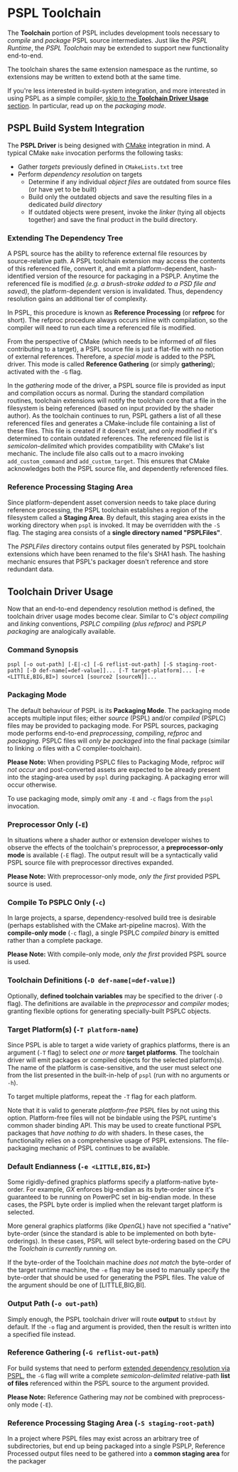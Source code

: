 PSPL Toolchain
==============

The **Toolchain** portion of PSPL includes development tools
necessary to *compile* and *package* PSPL source intermediates.
Just like the *PSPL Runtime*, the *PSPL Toolchain* may be extended
to support new functionality end-to-end. 

The toolchain shares the same extension namespace as the runtime,
so extensions may be written to extend both at the same time.

If you're less interested in build-system integration, and more interested
in using PSPL as a simple compiler, 
[skip to the **Toolchain Driver Usage** section](#toolchain-driver-usage).
In particular, read up on the *packaging mode*. 


PSPL Build System Integration
-----------------------------

The **PSPL Driver** is being designed with [CMake](http://cmake.org) integration in mind.
A typical CMake `make` invocation performs the following tasks:

* Gather *targets* previously defined in `CMakeLists.txt` tree
* Perform *dependency resolution* on targets
    * Determine if any individual *object files* are outdated from source files (or have yet to be built)
    * Build only the outdated objects and save the resulting files in a dedicated *build directory*
    * If outdated objects were present, invoke the *linker* (tying all objects together) and save the final product in the build directory.


### Extending The Dependency Tree

A PSPL source has the ability to reference external file resources by
source-relative path. A PSPL toolchain extension may access the contents
of this referenced file, convert it, and emit a platform-dependent, hash-identified
version of the resource for packaging in a PSPLP. Anytime the referenced file is
modified *(e.g. a brush-stroke added to a PSD file and saved)*, the 
platform-dependent version is invalidated. Thus, dependency resolution gains an 
additional tier of complexity. 

In PSPL, this procedure is known as **Reference Processing**
(or **refproc** for short). The refproc procedure always occurs inline with
compilation, so the compiler will need to run each time a referenced file is modified.

From the perspective of CMake (which needs to be informed of *all* files
contributing to a target), a PSPL source file is just a flat-file with no notion
of external references. Therefore, a *special mode* is added to the PSPL driver.
This mode is called **Reference Gathering** (or simply **gathering**); activated
with the `-G` flag. 

In the *gathering* mode of the driver, a PSPL source file is provided as input and
compilation occurs as normal. During the standard compilation routines, toolchain
extensions will notify the toolchain core that a file in the filesystem is being
referenced (based on input provided by the shader author). As the toolchain
continues to run, PSPL gathers a list of all these referenced files and generates
a CMake-include file containing a list of these files. This file is created if it 
doesn't exist, and only modified if it's determined to contain outdated references. 
The referenced file list is *semicolon-delimited* which provides compatibility with
CMake's list mechanic. The include file also calls out to a macro invoking
`add_custom_command` and `add_custom_target`. This ensures that CMake acknowledges 
both the PSPL source file, and dependently referenced files. 


### Reference Processing Staging Area

Since platform-dependent asset conversion needs to take place during reference 
processing, the PSPL toolchain establishes a region of the filesystem called a 
**Staging Area**. By default, this staging area exists in the working directory 
when `pspl` is invoked. It may be overridden with the `-S` flag. The staging 
area consists of a **single directory named "PSPLFiles"**. 

The *PSPLFiles* directory contains output files generated by PSPL toolchain 
extensions which have been renamed to the file's SHA1 hash. The hashing
mechanic ensures that PSPL's packager doesn't reference and store redundant
data.


Toolchain Driver Usage
----------------------

Now that an end-to-end dependency resolution method is defined, the toolchain driver 
usage modes become clear. Similar to C's *object compiling* and *linking* conventions, 
*PSPLC compiling (plus refproc)* and *PSPLP packaging* are analogically available.


### Command Synopsis

```
pspl [-o out-path] [-E|-c] [-G reflist-out-path] [-S staging-root-path] [-D def-name[=def-value]]... [-T target-platform]... [-e <LITTLE,BIG,BI>] source1 [source2 [sourceN]]...
```


### Packaging Mode

The default behaviour of PSPL is its **Packaging Mode**.
The packaging mode accepts multiple input files; either *source* (PSPL) 
and/or *compiled* (PSPLC) files may be provided to packaging mode. 
For PSPL sources, packaging mode performs end-to-end *preprocessing*, 
*compiling*, *refproc* and *packaging*. PSPLC files will *only be packaged*
into the final package (similar to linking .o files with a C compiler-toolchain). 

**Please Note:** When providing PSPLC files to Packaging Mode, refproc
*will not occur* and post-converted assets are expected to be already 
present into the staging-area used by `pspl` during packaging. A packaging
error will occur otherwise.

To use packaging mode, simply *omit* any `-E` and `-c` flags from the `pspl`
invocation.


### Preprocessor Only (`-E`)

In situations where a shader author or extension developer wishes to observe the
effects of the toolchain's preprocessor, a **preprocessor-only mode** is
available (`-E` flag). The output result will be a syntactically valid
PSPL source file with preprocessor directives expanded. 

**Please Note:** With preprocessor-only mode, *only the first* provided PSPL 
source is used.


### Compile To PSPLC Only (`-c`)

In large projects, a sparse, dependency-resolved build tree is desirable 
(perhaps established with the CMake art-pipeline macros). With the **compile-only mode**
(`-c` flag), a single PSPLC *compiled binary* is emitted rather than a complete
package.

**Please Note:** With compile-only mode, *only the first* provided PSPL source
is used.


### Toolchain Definitions (`-D def-name[=def-value]`)

Optionally, **defined toolchain variables** may be specified to the driver (`-D` flag).
The definitions are available in the *preprocessor* and *compiler* modes; 
granting flexible options for generating specially-built PSPLC objects.


### Target Platform(s) (`-T platform-name`)

Since PSPL is able to target a wide variety of graphics platforms, there is an
argument (`-T` flag) to select *one or more* **target platforms**. The toolchain driver
will emit packages or compiled objects for the selected platform(s). The name of the 
platform is case-sensitive, and the user must select one from the list presented in 
the built-in-help of `pspl` (run with no arguments or `-h`).

To target multiple platforms, repeat the `-T` flag for each platform. 

Note that it is valid to generate *platform-free* PSPL files by not using this option.
Platform-free files will not be bindable using the PSPL runtime's common shader
binding API. This may be used to create functional PSPL packages that 
*have nothing to do* with shaders. In these cases, the functionality relies on 
a comprehensive usage of PSPL extensions. The file-packaging mechanic of PSPL continues
to be available.


### Default Endianness (`-e <LITTLE,BIG,BI>`)

Some rigidly-defined graphics platforms specify a platform-native byte-order. For example,
*GX* enforces big-endian as its byte-order since it's guaranteed to be running on PowerPC
set in big-endian mode. In these cases, the PSPL byte order is implied when the relevant target
platform is selected.

More general graphics platforms (like *OpenGL*) have not specified a "native" byte-order
(since the standard is able to be implemented on both byte-orderings). In these cases,
PSPL will select byte-ordering based on the CPU the 
*Toolchain is currently running on*. 

If the byte-order of the Toolchain machine *does not match* the byte-order of the target 
runtime machine, the `-e` flag may be used to manually specify the byte-order that should
be used for generating the PSPL files. The value of the argument should be one of [LITTLE,BIG,BI].


### Output Path (`-o out-path`)

Simply enough, the PSPL toolchain driver will route **output** to `stdout` by 
default. If the `-o` flag and argument is provided, then the result is written into
a specified file instead.


### Reference Gathering (`-G reflist-out-path`)

For build systems that need to perform 
[extended dependency resolution via PSPL](#extending-the-dependency-tree),
the `-G` flag will write a complete *semicolon-delimited* relative-path 
**list of files** referenced within the PSPL source to the argument provided.

**Please Note:** Reference Gathering may *not* be combined with preprocess-only mode (`-E`).


### Reference Processing Staging Area (`-S staging-root-path`)

In a project where PSPL files may exist across an arbitrary tree of 
subdirectories, but end up being packaged into a single PSPLP, Reference
Processed output files need to be gathered into a **common staging area**
for the packager 


